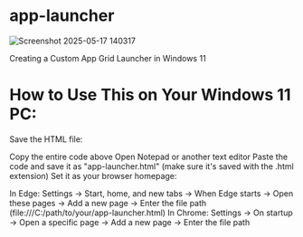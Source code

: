 # app-launcher


![Screenshot 2025-05-17 140317](https://github.com/user-attachments/assets/86ee7df3-2192-4179-b155-1cb83f7d852b)

Creating a Custom App Grid Launcher in Windows 11

# How to Use This on Your Windows 11 PC:
Save the HTML file:

Copy the entire code above
Open Notepad or another text editor
Paste the code and save it as "app-launcher.html" (make sure it's saved with the .html extension)
Set it as your browser homepage:

In Edge: Settings → Start, home, and new tabs → When Edge starts → Open these pages → Add a new page → Enter the file path (file:///C:/path/to/your/app-launcher.html)
In Chrome: Settings → On startup → Open a specific page → Add a new page → Enter the file path

